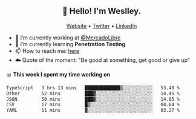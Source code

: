 <h2 align="center">👋 Hello! I'm Weslley.</h2>
<p align="center">
  <a href="http://weslleyneri.com.br">Website</a> •
  <a href="https://twitter.com/Weslley_Neri">Twitter</a> •
  <a href="https://www.linkedin.com/in/weslley-neri-3658908b">LinkedIn</a>
</p>


- 🔭 I’m currently working at [@MercadoLibre](https://github.com/mercadolibre)
- 🌱 I’m currently learning **Penetration Testing**
- 📫 How to reach me: [here](mailto:weslley39@gmail.com)
- ☁️ Quote of the moment: "Be good at something, get good or give up"

📊 **This week I spent my time working on**
<!--START_SECTION:waka-->

```txt
TypeScript   3 hrs 13 mins   █████████████▒░░░░░░░░░░░   53.40 %
Other        52 mins         ███▓░░░░░░░░░░░░░░░░░░░░░   14.45 %
JSON         50 mins         ███▓░░░░░░░░░░░░░░░░░░░░░   14.05 %
CSV          17 mins         █▒░░░░░░░░░░░░░░░░░░░░░░░   04.84 %
YAML         11 mins         ▓░░░░░░░░░░░░░░░░░░░░░░░░   03.27 %
```

<!--END_SECTION:waka-->

<!-- Inspired by https://github.com/gruselhaus/gruselhaus -->